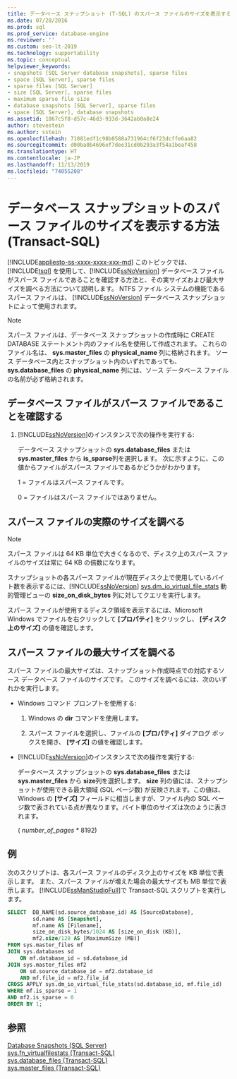 ```yaml
---
title: データベース スナップショット (T-SQL) のスパース ファイルのサイズを表示する方法
ms.date: 07/28/2016
ms.prod: sql
ms.prod_service: database-engine
ms.reviewer: ''
ms.custom: seo-lt-2019
ms.technology: supportability
ms.topic: conceptual
helpviewer_keywords:
- snapshots [SQL Server database snapshots], sparse files
- space [SQL Server], sparse files
- sparse files [SQL Server]
- size [SQL Server], sparse files
- maximum sparse file size
- database snapshots [SQL Server], sparse files
- space [SQL Server], database snapshots
ms.assetid: 1867c5f8-d57c-46d3-933d-3642ab0a8e24
author: stevestein
ms.author: sstein
ms.openlocfilehash: 71881edf1c98b0588a731964cf6f23dcffe6aa82
ms.sourcegitcommit: d00ba0b4696ef7dee31cd0b293a3f54a1beaf458
ms.translationtype: HT
ms.contentlocale: ja-JP
ms.lasthandoff: 11/13/2019
ms.locfileid: "74055208"
---
```

# <a name="view-the-size-of-the-sparse-file-of-a-database-snapshot-transact-sql"></a>データベース スナップショットのスパース ファイルのサイズを表示する方法 (Transact-SQL)
[!INCLUDE[appliesto-ss-xxxx-xxxx-xxx-md](../../includes/appliesto-ss-xxxx-xxxx-xxx-md.md)]
  このトピックでは、[!INCLUDE[tsql](../../includes/tsql-md.md)] を使用して、[!INCLUDE[ssNoVersion](../../includes/ssnoversion-md.md)] データベース ファイルがスパース ファイルであることを確認する方法と、その実サイズおよび最大サイズを調べる方法について説明します。 NTFS ファイル システムの機能であるスパース ファイルは、 [!INCLUDE[ssNoVersion](../../includes/ssnoversion-md.md)] データベース スナップショットによって使用されます。  
  
> [!NOTE]  
>  スパース ファイルは、データベース スナップショットの作成時に CREATE DATABASE ステートメント内のファイル名を使用して作成されます。 これらのファイル名は、 **sys.master_files** の **physical_name** 列に格納されます。 ソース データベース内とスナップショット内のいずれであっても、 **sys.database_files** の **physical_name** 列には、ソース データベース ファイルの名前が必ず格納されます。  
  
## <a name="verify-that-a-database-file-is-a-sparse-file"></a>データベース ファイルがスパース ファイルであることを確認する  
  
1.  [!INCLUDE[ssNoVersion](../../includes/ssnoversion-md.md)]のインスタンスで次の操作を実行する:  

     データベース スナップショットの **sys.database_files** または **sys.master_files** から **is_sparse**列を選択します。 次に示すように、この値からファイルがスパース ファイルであるかどうかがわかります。  
  
     1 = ファイルはスパース ファイルです。  
  
     0 = ファイルはスパース ファイルではありません。  
  
## <a name="find-out-the-actual-size-of-a-sparse-file"></a>スパース ファイルの実際のサイズを調べる  
  
> [!NOTE]  
>  スパース ファイルは 64 KB 単位で大きくなるので、ディスク上のスパース ファイルのサイズは常に 64 KB の倍数になります。  
  
 スナップショットの各スパース ファイルが現在ディスク上で使用しているバイト数を表示するには、[!INCLUDE[ssNoVersion](../../includes/ssnoversion-md.md)] [sys.dm_io_virtual_file_stats](../../relational-databases/system-dynamic-management-views/sys-dm-io-virtual-file-stats-transact-sql.md) 動的管理ビューの **size_on_disk_bytes** 列に対してクエリを実行します。  
  
 スパース ファイルが使用するディスク領域を表示するには、Microsoft Windows でファイルを右クリックして **[プロパティ]** をクリックし、 **[ディスク上のサイズ]** の値を確認します。  
  
## <a name="find-out-the-maximum-size-of-a-sparse-file"></a>スパース ファイルの最大サイズを調べる  
 スパース ファイルの最大サイズは、スナップショット作成時点での対応するソース データベース ファイルのサイズです。 このサイズを調べるには、次のいずれかを実行します。  
  
-   Windows コマンド プロンプトを使用する:  
  
    1.  Windows の **dir** コマンドを使用します。  
  
    2.  スパース ファイルを選択し、ファイルの **[プロパティ]** ダイアログ ボックスを開き、 **[サイズ]** の値を確認します。  
  
-   [!INCLUDE[ssNoVersion](../../includes/ssnoversion-md.md)]のインスタンスで次の操作を実行する:  
  
     データベース スナップショットの **sys.database_files** または **sys.master_files** から **size**列を選択します。 **size** 列の値には、スナップショットが使用できる最大領域 (SQL ページ数) が反映されます。この値は、Windows の **[サイズ]** フィールドに相当しますが、ファイル内の SQL ページ数で表されている点が異なります。バイト単位のサイズは次のように表されます。  
  
     ( *number_of_pages* * 8192)  

## <a name="example"></a>例
次のスクリプトは、各スパース ファイルのディスク上のサイズを KB 単位で表示します。  また、スパース ファイルが増えた場合の最大サイズも MB 単位で表示します。  [!INCLUDE[ssManStudioFull](../../includes/ssmanstudiofull-md.md)]で Transact-SQL スクリプトを実行します。

```sql
SELECT  DB_NAME(sd.source_database_id) AS [SourceDatabase], 
        sd.name AS [Snapshot],
        mf.name AS [Filename], 
        size_on_disk_bytes/1024 AS [size_on_disk (KB)],
        mf2.size/128 AS [MaximumSize (MB)]
FROM sys.master_files mf
JOIN sys.databases sd
    ON mf.database_id = sd.database_id
JOIN sys.master_files mf2
    ON sd.source_database_id = mf2.database_id
    AND mf.file_id = mf2.file_id
CROSS APPLY sys.dm_io_virtual_file_stats(sd.database_id, mf.file_id)
WHERE mf.is_sparse = 1
AND mf2.is_sparse = 0
ORDER BY 1;
```
  
## <a name="see-also"></a>参照  
 [Database Snapshots &#40;SQL Server&#41;](../../relational-databases/databases/database-snapshots-sql-server.md)   
 [sys.fn_virtualfilestats &#40;Transact-SQL&#41;](../../relational-databases/system-functions/sys-fn-virtualfilestats-transact-sql.md)   
 [sys.database_files &#40;Transact-SQL&#41;](../../relational-databases/system-catalog-views/sys-database-files-transact-sql.md)   
 [sys.master_files &#40;Transact-SQL&#41;](../../relational-databases/system-catalog-views/sys-master-files-transact-sql.md)  
  
  
